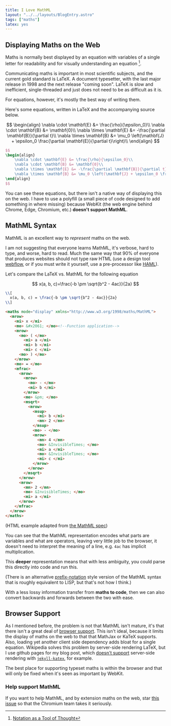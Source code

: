 ```yaml
---
title: I Love MathML
layout: "../../layouts/BlogEntry.astro"
tags: ["maths"]
latex: yes
---
```


<link rel="stylesheet" href="https://cdn.jsdelivr.net/npm/katex@0.16.0/dist/katex.min.css" integrity="sha384-Xi8rHCmBmhbuyyhbI88391ZKP2dmfnOl4rT9ZfRI7mLTdk1wblIUnrIq35nqwEvC" crossorigin="anonymous">

## Displaying Maths on the Web

Maths is normally best displayed by an equation with variables of a single letter for readability and for visually understanding an equation [^notation].

Communicating maths is important in most scientific subjects, and the current gold standard is LaTeX.
A document typesetter, with the last major release in 1998 and the next release "coming soon".
LaTeX is slow and inefficient, single-threaded and just does not need to be as difficult as it is.

For equations, however, it's mostly the best way of writing them.

Here's some equations, written in LaTeX and the accompanying source below.

$$
\begin{align}
\nabla \cdot \mathbf{E} &= \frac{\rho}{\epsilon_0}\\
\nabla \cdot \mathbf{B} &= \mathbf{0}\\
\nabla \times \mathbf{E} &= -\frac{\partial \mathbf{B}}{\partial t}\\
\nabla \times \mathbf{B} &= \mu_0 \left(\mathbf{J} + \epsilon_0 \frac{\partial \mathbf{E}}{\partial t}\right)\\
\end{align}
$$

```latex
$$
\begin{align}
    \nabla \cdot \mathbf{E} &= \frac{\rho}{\epsilon_0}\\
    \nabla \cdot \mathbf{B} &= \mathbf{0}\\
    \nabla \times \mathbf{E} &= -\frac{\partial \mathbf{B}}{\partial t}\\
    \nabla \times \mathbf{B} &= \mu_0 \left(\mathbf{J} + \epsilon_0 \frac{\partial \mathbf{E}}{\partial t}\right)\\
\end{align}
$$
```

You can see these equations, but there isn't a native way of displaying this on the web.
I have to use a polyfill (a small piece of code designed to add something in where missing) because WebKit (the web engine behind Chrome, Edge, Chromium, etc.) **doesn't support MathML**.

## MathML Syntax

MathML is an excellent way to _represent_ maths on the web.

I am not suggesting that everyone learns MathML, it's verbose, hard to type, and worse, hard to read.
Much the same way that 90% of everyone that produces websites should not type raw HTML (use a design tool [webflow](https://webflow.com), or if you must write it yourself, use a pre-processor like [HAML](https://haml.info/)).

Let's compare the LaTeX vs. MathML for the following equation

$$
x(a, b, c)=\frac{-b \pm \sqrt{b^2 - 4ac}}{2a}
$$

```latex
\\[
  x(a, b, c) = \frac{-b \pm \sqrt{b^2 - 4ac}}{2a}
\\]
```

```html
<maths mode="display" xmlns="http://www.w3.org/1998/maths/MathML">
  <mrow>
    <mi> x </mi>
    <mo> &#x2061; </mo><!--Function application-->
    <mrow>
      <mo> ( </mo>
        <mi> a </mi>
        <mi> b </mi>
        <mi> c </mi>
      <mo> ) </mo>
    </mrow>
    <mo> = </mo>
    <mfrac>
      <mrow>
        <mrow>
          <mo> - </mo>
          <mi> b </mi>
        </mrow>
        <mo> &pm; </mo>
        <msqrt>
          <mrow>
            <msup>
              <mi> b </mi>
              <mn> 2 </mn>
            </msup>
            <mo> - </mo>
            <mrow>
              <mn> 4 </mn>
              <mo> &InvisibleTimes; </mo>
              <mi> a </mi>
              <mo> &InvisibleTimes; </mo>
              <mi> c </mi>
            </mrow>
          </mrow>
        </msqrt>
      </mrow>
      <mrow>
        <mn> 2 </mn>
        <mo> &InvisibleTimes; </mo>
        <mi> a </mi>
      </mrow>
    </mfrac>
  </mrow>
</maths>
```

(HTML example adapted from [the MathML spec](https://www.w3.org/TR/MathML3/chapter1.html#intro.example))

You can see that the MathML representation encodes what parts are variables and what are operators, leaving very little job to the browser, it doesn't need to interpret the meaning of a line, e.g. `4ac` has implicit multiplication.

This **deeper** representation means that with less ambiguity, you could parse this directly into code and run this.

(There is an alternative [prefix-notation](https://en.wikipedia.org/wiki/Polish_notation#Computer_programming) style version of the MathML syntax that is roughly equivalent to LISP, but that's not how I think.)

With a less lossy information transfer from **maths to code**, then we can also convert backwards and forwards between the two with ease.

## Browser Support

As I mentioned before, the problem is not that MathML isn't mature, it's that there isn't a great deal of [browser support](https://caniuse.com/mathml).
This isn't ideal, because it limits the display of maths on the web to that that MathJax or KaTeX supports.
Also, loading yet another client side dependency adds bloat for a single equation.
Wikipedia solves this problem by server-side rendering LaTeX, but I use github pages for my blog post, which [doesn't support](https://pages.github.com/versions/) server-side rendering with [`jekyll-katex`](https://github.com/linjer/jekyll-katex), for example.

The best place for supporting typeset maths is within the browser and that will only be fixed when it's seen as important by WebKit.

### Help support MathML

If you want to help MathML, and by extension maths on the web, star [this issue](https://bugs.chromium.org/p/chromium/issues/detail?id=6606) so that the Chromium team takes it seriously.

[^notation]: [Notation as a Tool of Thought](https://www.eecg.utoronto.ca/~jzhu/csc326/readings/iverson.pdf)
